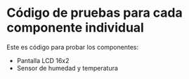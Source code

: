 # Código de pruebas para cada componente individual
Este es código para probar los componentes:

- Pantalla LCD 16x2
- Sensor de humedad y temperatura
